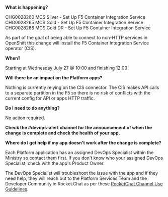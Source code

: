 
**What is happening?**

CHG0028260 MCS Silver - Set Up F5 Container Integration Service
CHG0028265 MCS Gold - Set Up F5 Container Integration Service
CHG0028266 MCS Gold DR - Set Up F5 Container Integration Service

As part of the goal of being able to connect to non-HTTP services in OpenShift this change will install the F5 Container Integration Service operator (CIS).

**When?**

Starting at Wednesday July 27 @ 10:00 and finishing 12:00

**Will there be an impact on the Platform apps?**

Nothing is currently relying on the CIS connector. The CIS makes API calls to a separate partition in the F5 so there is no risk of conflicts with the current config for API or apps HTTP traffic.

**Do I need to do anything?**

No action required.

**Check the #devops-alert channel for the announcement of when the change is complete and check the health of your app.**

**Where do I get help if my app doesn't work after the change is complete?**

Each Platform application has an assigned DevOps Specialist within the Ministry so contact them first. If you don't know who your assigned DevOps Specialist, check with the app's Product Owner.

The DevOps Specialist will troubleshoot the issue with the app and if they need help, they will reach out to the Platform Services Team and the Developer Community in Rocket.Chat as per these [RocketChat Channel Use Guidelines](
https://developer.gov.bc.ca/Getting-human-support-for-issues-not-covered-by-devops-requests).
